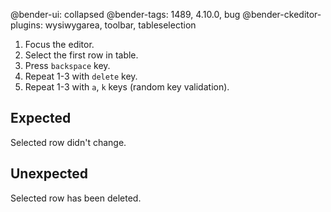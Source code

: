 @bender-ui: collapsed
@bender-tags: 1489, 4.10.0, bug
@bender-ckeditor-plugins: wysiwygarea, toolbar, tableselection

1. Focus the editor.
1. Select the first row in table.
1. Press `backspace` key.
1. Repeat 1-3 with `delete` key.
1. Repeat 1-3 with `a`, `k` keys (random key validation).

## Expected

Selected row didn't change.

## Unexpected

Selected row has been deleted.
